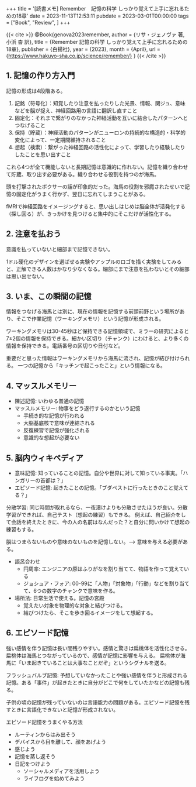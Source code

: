 +++
title = '[読書メモ] Remember　記憶の科学 しっかり覚えて上手に忘れるための18章'
date = 2023-11-13T12:53:11
pubdate = 2023-03-01T00:00:00
tags = ["Book", "Review", ]
+++

{{< cite >}}
@Book{genova2023remember,
    author = {リサ・ジェノヴァ 著, 小浜 杳 訳}, 
    title = {Remember 記憶の科学 しっかり覚えて上手に忘れるための18章}, 
    publisher = {白揚社}, 
    year = {2023}, 
    month = {April},
    url = {https://www.hakuyo-sha.co.jp/science/remember/}
}
{{< /cite >}}



## 1. 記憶の作り方入門

記憶の形成は4段階ある。

1. 記銘（符号化）：知覚したり注意を払ったりした光景、情報、関ジュ、意味などを脳が捉え、神経回路用の言語に翻訳し直すこと
2. 固定化：それまで繋がりのなかった神経活動を互いに結合したパターンへとつなげること
3. 保持（貯蔵）：神経活動のパターンがニューロンの持続的な構造的・科学的変化によって、一定期間維持されること
4. 想起（検索）：繋がった神経回路の活性化によって、学習したり経験したりしたことを思い出すこと

これら4つが全て機能しないと長期記憶は意識的に作れない。記憶を織り合わせて貯蔵、取り出す必要がある。織り合わせる役割を持つのが海馬。

頭を打撃されたボクサーの話が印象的だった。海馬の役割を邪魔されたせいで記憶の固定化がうまく行かず、翌日に忘れてしまうことがある。

fMRIで神経回路をイメージングすると、思い出しはじめは脳全体が活発化する（探し回る）が、きっかけを見つけると集中的にそこだけが活性化する。

## 2. 注意を払おう

意識を払っていないと細部まで記憶できない。

1ドル硬化のデザインを選ばせる実験やアップルのロゴを描く実験をしてみると、正解できる人数はかなり少なくなる。細部にまで注意を払わないとその細部は思い出せない。

## 3. いま、この瞬間の記憶

情報をつなげる海馬とは別に、現在の情報を記憶する前頭前野という場所があり、そこで作業記憶（ワーキングメモリ）という記憶が形成される。

ワーキングメモリは30-45秒ほど保持できる記憶領域で、ミラーの研究によると 7±2個の情報を保持できる。細かい区切り（チャンク）にわけると、より多くの情報を保持できる。電話番号の区切りや日付など。

重要だと思った情報はワーキングメモリから海馬に流され、記憶が結び付けられる。
一つの記憶から「キッチンで起こったこと」という情報になる。

## 4. マッスルメモリー

- 陳述記憶: いわゆる普通の記憶
- マッスルメモリー: 物事をどう遂行するのかという記憶
  - 手続き的な記憶が行われる
  - 大脳基底核で意味が連結される
  - 反復練習で記憶が強化される
  - 意識的な想起が必要ない

## 5. 脳内ウィキペディア

- 意味記憶: 知っていることの記憶。自分や世界に対して知っている事実。「ハンガリーの首都は？」
- エピソード記憶: 起きたことの記憶。「ブダペストに行ったときのこと覚えてる？」

分散学習: 同じ時間が取れるなら、一夜漬けよりも分散させたほうが良い。分散学習ができれば、自己テスト（想起の練習）もできる。
例えば、自己紹介をして会話を終えたときに、今の人の名前はなんだった？と自分に問いかけて想起の練習もする。

脳はつまらないものや意味のないものを記憶しない。--> 意味を与える必要がある。
- 語呂合わせ
  - 円周率: エンジニアの原はふりがなを割り当てて、物語を作って覚えている
  - ジョシュア・フォア: 00-99に「人物」「対象物」「行動」などを割り当てて、6つの数字のチャンクで意味を作る。
- 場所法: 日常生活で使える。記憶の宮殿
  - 覚えたい対象を物理的な対象と結びつける。
  - 結びつけたら、そこを歩き回るイメージをして想起する。

## 6. エピソード記憶

強い感情を伴う記憶は長い間残りやすい。感情と驚きは扁桃体を活性化させる。扁桃体は海馬とつながっているので、感情が記憶に影響を与える。
扁桃体が海馬に「いま起きていることは大事なことだぞ」というシグナルを送る。

フラッシュバルブ記憶: 予想していなかったことや強い感情を伴うと形成される記憶。ある「事件」が起きたときに自分がどこで何をしていたかなどの記憶も残る。

子供の頃の記憶が残っていないのは言語能力の問題がある。エピソード記憶を残すときに言語化できないと記憶が形成されない。

エピソード記憶をうまくやる方法
- ルーティンからはみ出そう
- デバイスから目を離して、顔をあげよう
- 感じよう
- 記憶を蒸し返そう
- 日記をつけよう
  - ソーシャルメディアを活用しよう
  - ライフログを始めてみよう


